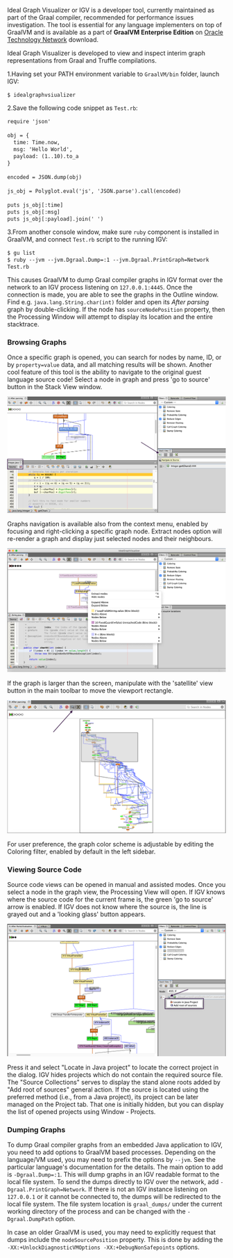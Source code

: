 Ideal Graph Visualizer or IGV is a developer tool, currently maintained as part of the Graal compiler, recommended for performance issues investigation.
 The tool is essential for any language implementers on top of GraalVM and is available as a part of **GraalVM Enterprise Edition** on [Oracle Technology Network](https://www.oracle.com/technetwork/oracle-labs/program-languages/downloads/index.html) download.

 Ideal Graph Visualizer is developed to view and inspect interim graph representations from Graal and Truffle compilations.

1.Having set your PATH environment variable to `GraalVM/bin` folder, launch IGV:

```shell
$ idealgraphvsiualizer
```

2.Save the following code snippet as  `Test.rb`:

```
require 'json'

obj = {
  time: Time.now,
  msg: 'Hello World',
  payload: (1..10).to_a
}

encoded = JSON.dump(obj)

js_obj = Polyglot.eval('js', 'JSON.parse').call(encoded)

puts js_obj[:time]
puts js_obj[:msg]
puts js_obj[:payload].join(' ')
```

3.From another console window, make sure `ruby` component is installed in GraalVM,
and connect `Test.rb` script to the running IGV:

```shell
$ gu list
$ ruby --jvm --jvm.Dgraal.Dump=:1 --jvm.Dgraal.PrintGraph=Network Test.rb
```
This causes GraalVM to dump Graal compiler graphs in IGV format over the network to an IGV process listening
on `127.0.0.1:4445`. Once the connection is made, you are able to see the graphs in the Outline window.
Find e.g. `java.lang.String.char(int)` folder and open its _After parsing_ graph by double-clicking.
If the node has `sourceNodePosition` property, then the Processing Window will attempt to display its location and the entire stacktrace.

### Browsing Graphs
Once a specific graph is opened, you can search for nodes by name, ID, or by `property=value` data, and all matching results will be shown.
Another cool feature of this tool is the ability to navigate to the original guest language source code!
Select a node in graph and press 'go to source' button in the Stack View window.

![](/docs/img/IGV_navigate_to_source.png)

Graphs navigation is available also from the context menu, enabled by focusing
and right-clicking a specific graph node. Extract nodes option will re-render
a graph and display just selected nodes and their neighbours.

![](/docs/img/IGV_context_menu.png)

If the graph is larger than the screen, manipulate with the 'satellite' view button
in the main toolbar to move the viewport rectangle.

![](/docs/img/IGV_satellite_view.png)

For user preference, the graph color scheme is adjustable by editing
the Coloring filter, enabled by default in the left sidebar.

### Viewing Source Code

Source code views can be opened in manual and assisted modes. Once you select a node
in the graph view, the Processing View will open. If IGV knows where the source code
for the current frame is, the green 'go to source' arrow is enabled. If IGV does not
know where the source is, the line is grayed out and a 'looking glass' button appears.

![](/docs/img/IGV_add_source.png)

Press it and select "Locate in Java project" to locate the correct project in the dialog.
IGV hides projects which do not contain the required source file.
The "Source Collections" serves to display the stand alone roots added by "Add root of sources" general action.
If the source is located using the preferred method (i.e., from a Java project),
its project can be later managed on the Project tab. That one is initially hidden,
but you can display the list of opened projects using Window - Projects.

### Dumping Graphs

 To dump Graal compiler graphs from an embedded Java application to IGV,
you need to add options to GraalVM based processes. Depending on the language/VM
used, you may need to prefix the options by `--jvm`.
See the particular language's documentation for the details. The main option to
add is `-Dgraal.Dump=:1`. This will dump graphs in an IGV readable format to the local file system.
To send the dumps directly to IGV over the network, add `-Dgraal.PrintGraph=Network`.
If there is not an IGV instance listening on `127.0.0.1` or it cannot be connected to,
the dumps will be redirected to the local file system. The file system location is
`graal_dumps/` under the current working directory of the process and can be changed
with the `-Dgraal.DumpPath` option.

 In case an older GraalVM is used, you may need to explicitly request that dumps
include the `nodeSourcePosition` property. This is done by adding the
`-XX:+UnlockDiagnosticVMOptions -XX:+DebugNonSafepoints` options.
